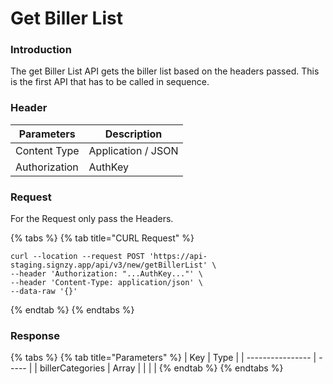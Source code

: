 # Get Biller List

### Introduction

The get Biller List API gets the biller list based on the headers passed. This is the first API that has to be called in sequence.

### Header

| Parameters    | Description        |
| ------------- | ------------------ |
| Content Type  | Application / JSON |
| Authorization | AuthKey            |

### Request

For the Request only pass the Headers.

{% tabs %}
{% tab title="CURL Request" %}
```
curl --location --request POST 'https://api-staging.signzy.app/api/v3/new/getBillerList' \
--header 'Authorization: "...AuthKey..."' \
--header 'Content-Type: application/json' \
--data-raw '{}'
```
{% endtab %}
{% endtabs %}

### Response

{% tabs %}
{% tab title="Parameters" %}
| Key              | Type  |
| ---------------- | ----- |
| billerCategories | Array |
|                  |       |
{% endtab %}
{% endtabs %}
